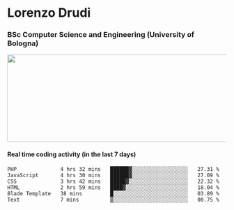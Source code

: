 # Lorenzo Drudi
### BSc Computer Science and Engineering (University of Bologna)

<img src="https://github-readme-stats-lorenzodrudi.vercel.app//api?username=LorenzoDrudi&count_private=true&show_icons=true&theme=gruvbox" height=200px width=550px>

<!---Use wakatime plugins to track the coding time--->
#### Real time coding activity (in the last 7 days)
<!--START_SECTION:waka-->

```text
PHP              4 hrs 32 mins   ██████▓░░░░░░░░░░░░░░░░░░   27.31 %
JavaScript       4 hrs 30 mins   ██████▓░░░░░░░░░░░░░░░░░░   27.09 %
CSS              3 hrs 42 mins   █████▓░░░░░░░░░░░░░░░░░░░   22.32 %
HTML             2 hrs 59 mins   ████▓░░░░░░░░░░░░░░░░░░░░   18.04 %
Blade Template   38 mins         █░░░░░░░░░░░░░░░░░░░░░░░░   03.89 %
Text             7 mins          ▒░░░░░░░░░░░░░░░░░░░░░░░░   00.75 %
```

<!--END_SECTION:waka-->
